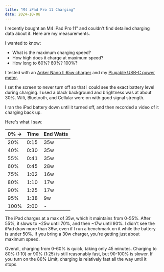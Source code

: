 ```yaml
---
title: "M4 iPad Pro 11 Charging"
date: 2024-10-08
---
```


I recently bought an M4 iPad Pro 11" and couldn't find detailed charging data about it. Here are my measurements.

I wanted to know:
- What is the maximum charging speed?
- How high does it charge at maximum speed?
- How long to 60%? 80%? 100%?

I tested with an [Anker Nano II 65w charger](https://www.anker.com/products/a2663) and my [Plugable USB-C power meter](https://www.amazon.com/dp/B0B5W5NKKN). 

I set the screen to never turn off so that I could see the exact battery level during charging. I used a black background and brightness was at about 30%. Wifi, Bluetooth, and Cellular were on with good signal strength.

I ran the iPad battery down until it turned off, and then recorded a video of it charging back up.

Here's what I saw:

| 0% -> | Time | End Watts |
| ----- | ---- | --------- |
| 20%   | 0:15 | 35w       |
| 40%   | 0:30 | 35w       |
| 55%   | 0:41 | 35w       |
| 60%   | 0:45 | 28w       |
| 75%   | 1:02 | 16w       |
| 80%   | 1:10 | 17w       |
| 90%   | 1:25 | 17w       |
| 95%   | 1:38 | 9w        |
| 100%  | 2:00 | -         |

The iPad charges at a max of 35w, which it maintains from 0-55%. After 55%, it slows to ~25w until 70%, and then ~17w until 90%. I didn't see the iPad draw more than 36w, even if I run a benchmark on it while the battery is under 50%. If you bring a 30w charger, you're getting just about maximum speed. 

Overall, charging from 0-60% is quick, taking only 45 minutes. Charging to 80% (1:10) or 90% (1:25) is still reasonably fast, but 90-100% is slower. If you turn on the 80% Limit, charging is relatively fast all the way until it stops. 


